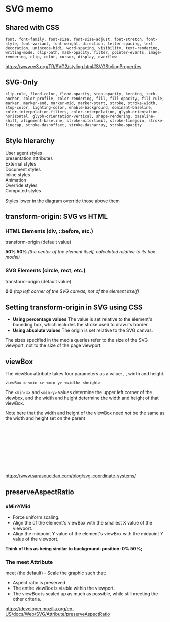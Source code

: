 # SVG memo

## Shared with CSS

`font, font-family, font-size, font-size-adjust, font-stretch, font-style, font-variant, font-weight, direction, letter-spacing, text-decoration, unincode-bidi, word-spacing, visibility, text-rendering, writing-mode, clip-path, mask-opacity, filter, pointer-events, image-rendering, clip, color, cursor, display, overflow`

https://www.w3.org/TR/SVG2/styling.html#SVGStylingProperties

## SVG-Only

`clip-rule, flood-color, flood-opacity, stop-opacity, kerning, tech-anchor, color-profile, color-rendering, fill, fill-opacity, fill-rule, marker, marker-end, marker-mid, marker-start, stroke, stroke-width, stop-color, lighting-color, enable-background, dominant-baseline, color-interpolation-filters, color-interpolation, glyph-orientation-horizontal, glyph-orientation-vertical, shape-rendering, baseline-shift, alignment-baseline, stroke-miterlimit, stroke-linejoin, stroke-linecap, stroke-dashoffset, stroke-dasharray, stroke-opacity`

## Style hierarchy

User agent styles  
presentation attributes  
External styles  
Document styles  
Inline styles  
Animation  
Override styles  
Computed styles

Styles lower in the diagram override those above them

## transform-origin: SVG vs HTML

### HTML Elements (div, ::before, etc.)

transform-origin (default value)

**50% 50%** _(the center of the element itself, calculated relative to its box model)_

### SVG Elements (circle, rect, etc.)

transform-origin (default value)

**0 0** _(top left corner of the SVG canvas, not of the element itself)_

## Setting transform-origin in SVG using CSS

* **Using percentage values** The value is set relative to the element's bounding box, which includes the stroke used to draw its border.
* **Using absolute values** The origin is set relative to the SVG canvas.

The sizes specified in the media queries refer to the size of the SVG viewport, not to the size of the page viewport.

## viewBox

The viewBox attribute takes four parameters as a value: <min-x>, <min-y>, width and height.

`viewBox = <min-x> <min-y> <width> <height>`

The `<min-x>` and `<min-y>` values determine the upper left corner of the viewbox, and the width and height determine the width and height of that viewBox.

Note here that the width and height of the viewBox need *not* be the same as the width and height set on the parent <svg> element. A negative value for <width> or <height> is invalid. A value of zero disables rendering of the element.

https://www.sarasoueidan.com/blog/svg-coordinate-systems/

## preserveAspectRatio

### xMinYMid

* Force uniform scaling.
* Align the <min-x> of the element's viewBox with the smallest X value of the viewport.
* Align the midpoint Y value of the element's viewBox with the midpoint Y value of the viewport.

**Think of this as being similar to background-position: 0% 50%;**

### The meet Attribute

meet (the default) - Scale the graphic such that:

* Aspect ratio is preserved.
* The entire viewBox is visible within the viewport.
* The viewBox is scaled up as much as possible, while still meeting the other criteria.

https://developer.mozilla.org/en-US/docs/Web/SVG/Attribute/preserveAspectRatio

